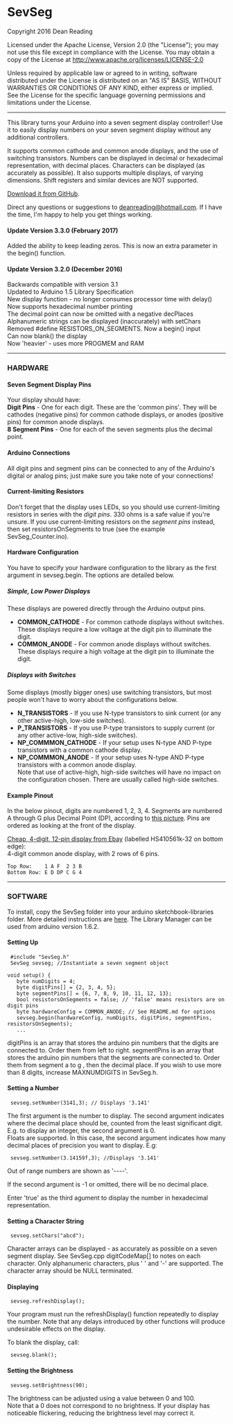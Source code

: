 SevSeg
======
 Copyright 2016 Dean Reading

 Licensed under the Apache License, Version 2.0 (the "License");
 you may not use this file except in compliance with the License.
 You may obtain a copy of the License at 
 http://www.apache.org/licenses/LICENSE-2.0
 
 Unless required by applicable law or agreed to in writing, software
 distributed under the License is distributed on an "AS IS" BASIS,
 WITHOUT WARRANTIES OR CONDITIONS OF ANY KIND, either express or implied.
 See the License for the specific language governing permissions and
 limitations under the License.
* * *

This library turns your Arduino into a seven segment display controller! Use it to easily display numbers on your seven segment display without any additional controllers.

It supports common cathode and common anode displays, and the use of switching transistors. Numbers can be displayed in decimal or hexadecimal representation, with decimal places. Characters can be displayed (as accurately as possible). It also supports multiple displays, of varying dimensions. Shift registers and similar devices are NOT supported.

[Download it from GitHub][1].

Direct any questions or suggestions to deanreading@hotmail.com. If I have the time, I'm happy to help you get things working.

#### Update Version 3.3.0 (February 2017)

 Added the ability to keep leading zeros. This is now an extra
 parameter in the begin() function.
 
#### Update Version 3.2.0 (December 2016)

 Backwards compatible with version 3.1  
 Updated to Arduino 1.5 Library Specification  
 New display function - no longer consumes processor time with delay()  
 Now supports hexadecimal number printing  
 The decimal point can now be omitted with a negative decPlaces   
 Alphanumeric strings can be displayed (inaccurately) with setChars   
 Removed #define RESISTORS_ON_SEGMENTS. Now a begin() input   
 Can now blank() the display   
 Now 'heavier' - uses more PROGMEM and RAM  


* * *

### HARDWARE

#### Seven Segment Display Pins

Your display should have:  
**Digit Pins** \- One for each digit. These are the 'common pins'. They will be cathodes (negative pins) for common cathode displays, or anodes (positive pins) for common anode displays.  
**8 Segment Pins** \- One for each of the seven segments plus the decimal point.


#### Arduino Connections

All digit pins and segment pins can be connected to any of the Arduino's digital or analog pins; just make sure you take note of your connections!


#### Current-limiting Resistors

Don't forget that the display uses LEDs, so you should use current-limiting resistors in series with the *digit pins*. 330 ohms is a safe value if you're unsure. If you use current-limiting resistors on the *segment pins* instead, then set resistorsOnSegments to true (see the example SevSeg_Counter.ino).

#### Hardware Configuration

You have to specify your hardware configuration to the library as the first argument in sevseg.begin. The options are detailed below.

##### Simple, Low Power Displays  
These displays are powered directly through the Arduino output pins.  
  * **COMMON_CATHODE** \- For common cathode displays without switches. These displays require a low voltage at the digit pin to illuminate the digit.  
  * **COMMON_ANODE** \- For common anode displays without switches. These displays require a high voltage at the digit pin to illuminate the digit.

##### Displays with Switches  
Some displays (mostly bigger ones) use switching transistors, but most people won't have to worry about the configurations below.  
  * **N_TRANSISTORS** \- If you use N-type transistors to sink current (or any other active-high, low-side switches).  
  * **P_TRANSISTORS** \- If you use P-type transistors to supply current (or any other active-low, high-side switches).  
  * **NP_COMMMON_CATHODE** \- If your setup uses N-type AND P-type transistors with a common cathode display.  
  * **NP_COMMMON_ANODE** \- If your setup uses N-type AND P-type transistors with a common anode display.  
Note that use of active-high, high-side switches will have no impact on the configuration chosen. There are usually called high-side switches.

#### Example Pinout 

In the below pinout, digits are numbered 1, 2, 3, 4.
Segments are numbered A through G plus Decimal Point (DP), according to [this picture][4].
Pins are ordered as looking at the front of the display.

[Cheap, 4-digit, 12-pin display from Ebay][5] (labelled HS410561k-32 on bottom edge):  
4-digit common anode display, with 2 rows of 6 pins.
```
Top Row:    1 A F  2 3 B  
Bottom Row: E D DP C G 4  
```

* * *

### SOFTWARE

To install, copy the SevSeg folder into your arduino sketchbook\-libraries folder. More detailed instructions are [here][3].
The Library Manager can be used from arduino version 1.6.2.


#### Setting Up


     #include "SevSeg.h"
     SevSeg sevseg; //Instantiate a seven segment object

    void setup() {
       byte numDigits = 4;   
       byte digitPins[] = {2, 3, 4, 5};
       byte segmentPins[] = {6, 7, 8, 9, 10, 11, 12, 13};
       bool resistorsOnSegments = false; // 'false' means resistors are on digit pins
       byte hardwareConfig = COMMON_ANODE; // See README.md for options
       sevseg.begin(hardwareConfig, numDigits, digitPins, segmentPins, resistorsOnSegments);
       ...


digitPins is an array that stores the arduino pin numbers that the digits are connected to. Order them from left to right.
segmentPins is an array that stores the arduino pin numbers that the segments are connected to. Order them from segment a to g , then the decimal place.
If you wish to use more than 8 digits, increase MAXNUMDIGITS in SevSeg.h.


#### Setting a Number


     sevseg.setNumber(3141,3); // Displays '3.141'


The first argument is the number to display. The second argument indicates where the decimal place should be, counted from the least significant digit. E.g. to display an integer, the second argument is 0.  
Floats are supported. In this case, the second argument indicates how many decimal places of precision you want to display. E.g:


     sevseg.setNumber(3.14159f,3); //Displays '3.141'


Out of range numbers are shown as '----'.

If the second argument is -1 or omitted, there will be no decimal place.

Enter 'true' as the third agument to display the number in hexadecimal representation.

#### Setting a Character String


     sevseg.setChars("abcd");

Character arrays can be displayed - as accurately as possible on a seven segment display. See SevSeg.cpp digitCodeMap[] to notes on each character. Only alphanumeric characters, plus ' ' and '-' are supported. The character array should be NULL terminated.


#### Displaying


     sevseg.refreshDisplay();


Your program must run the refreshDisplay() function repeatedly to display the number. Note that any delays introduced by other functions will produce undesirable effects on the display.

To blank the display, call:

     sevseg.blank();



#### Setting the Brightness


     sevseg.setBrightness(90);


The brightness can be adjusted using a value between 0 and 100.  
Note that a 0 does not correspond to no brightness. If your display has noticeable flickering, reducing the brightness level may correct it.

[1]: https://github.com/DeanIsMe/SevSeg
[2]: https://docs.google.com/file/d/0Bwrp4uluZCpNdE9oWTY0M3BncTA/edit?usp=sharing
[3]: http://arduino.cc/en/Guide/Libraries
[4]: https://en.wikipedia.org/wiki/File:7_segment_display_labeled.svg
[5]: http://www.ebay.com/sch/i.html?LH_BIN=1&_from=R40&_sacat=0&_nkw=7+segment+display+4+digit+2+pcs&_sop=15
  
